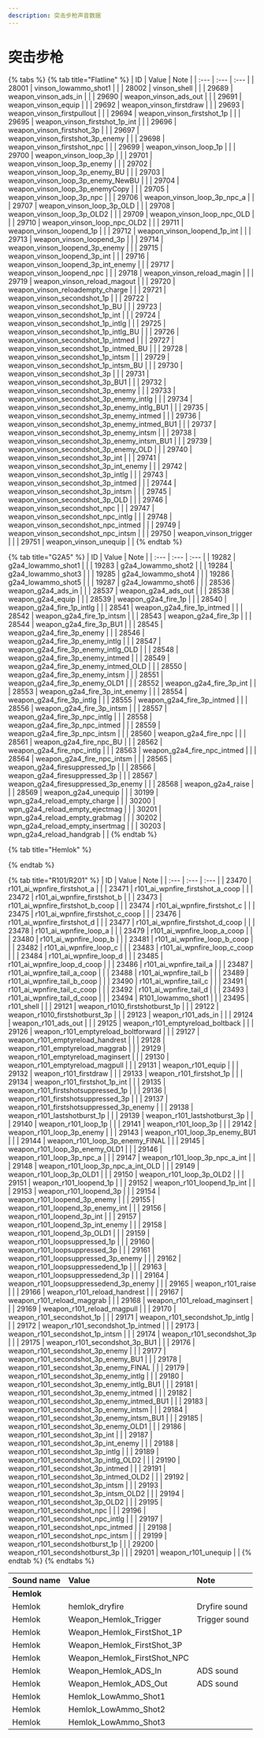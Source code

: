 ```yaml
---
description: 突击步枪声音数据
---
```


# 突击步枪

{% tabs %}
{% tab title="Flatline" %}
| ID | Value | Note |
| :--- | :--- | :--- |
| 28001 | vinson\_lowammo\_shot1 |  |
| 28002 | vinson\_shell |  |
| 29689 | weapon\_vinson\_ads\_in |  |
| 29690 | weapon\_vinson\_ads\_out |  |
| 29691 | weapon\_vinson\_equip |  |
| 29692 | weapon\_vinson\_firstdraw |  |
| 29693 | weapon\_vinson\_firstpullout |  |
| 29694 | weapon\_vinson\_firstshot\_1p |  |
| 29695 | weapon\_vinson\_firstshot\_1p\_int |  |
| 29696 | weapon\_vinson\_firstshot\_3p |  |
| 29697 | weapon\_vinson\_firstshot\_3p\_enemy |  |
| 29698 | weapon\_vinson\_firstshot\_npc |  |
| 29699 | weapon\_vinson\_loop\_1p |  |
| 29700 | weapon\_vinson\_loop\_3p |  |
| 29701 | weapon\_vinson\_loop\_3p\_enemy |  |
| 29702 | weapon\_vinson\_loop\_3p\_enemy\_BU |  |
| 29703 | weapon\_vinson\_loop\_3p\_enemy\_NewBU |  |
| 29704 | weapon\_vinson\_loop\_3p\_enemyCopy |  |
| 29705 | weapon\_vinson\_loop\_3p\_npc |  |
| 29706 | weapon\_vinson\_loop\_3p\_npc\_a |  |
| 29707 | weapon\_vinson\_loop\_3p\_OLD |  |
| 29708 | weapon\_vinson\_loop\_3p\_OLD2 |  |
| 29709 | weapon\_vinson\_loop\_npc\_OLD |  |
| 29710 | weapon\_vinson\_loop\_npc\_OLD2 |  |
| 29711 | weapon\_vinson\_loopend\_1p |  |
| 29712 | weapon\_vinson\_loopend\_1p\_int |  |
| 29713 | weapon\_vinson\_loopend\_3p |  |
| 29714 | weapon\_vinson\_loopend\_3p\_enemy |  |
| 29715 | weapon\_vinson\_loopend\_3p\_int |  |
| 29716 | weapon\_vinson\_loopend\_3p\_int\_enemy |  |
| 29717 | weapon\_vinson\_loopend\_npc |  |
| 29718 | weapon\_vinson\_reload\_magin |  |
| 29719 | weapon\_vinson\_reload\_magout |  |
| 29720 | weapon\_vinson\_reloadempty\_charge |  |
| 29721 | weapon\_vinson\_secondshot\_1p |  |
| 29722 | weapon\_vinson\_secondshot\_1p\_BU |  |
| 29723 | weapon\_vinson\_secondshot\_1p\_int |  |
| 29724 | weapon\_vinson\_secondshot\_1p\_intlg |  |
| 29725 | weapon\_vinson\_secondshot\_1p\_intlg\_BU |  |
| 29726 | weapon\_vinson\_secondshot\_1p\_intmed |  |
| 29727 | weapon\_vinson\_secondshot\_1p\_intmed\_BU |  |
| 29728 | weapon\_vinson\_secondshot\_1p\_intsm |  |
| 29729 | weapon\_vinson\_secondshot\_1p\_intsm\_BU |  |
| 29730 | weapon\_vinson\_secondshot\_3p |  |
| 29731 | weapon\_vinson\_secondshot\_3p\_BU1 |  |
| 29732 | weapon\_vinson\_secondshot\_3p\_enemy |  |
| 29733 | weapon\_vinson\_secondshot\_3p\_enemy\_intlg |  |
| 29734 | weapon\_vinson\_secondshot\_3p\_enemy\_intlg\_BU1 |  |
| 29735 | weapon\_vinson\_secondshot\_3p\_enemy\_intmed |  |
| 29736 | weapon\_vinson\_secondshot\_3p\_enemy\_intmed\_BU1 |  |
| 29737 | weapon\_vinson\_secondshot\_3p\_enemy\_intsm |  |
| 29738 | weapon\_vinson\_secondshot\_3p\_enemy\_intsm\_BU1 |  |
| 29739 | weapon\_vinson\_secondshot\_3p\_enemy\_OLD |  |
| 29740 | weapon\_vinson\_secondshot\_3p\_int |  |
| 29741 | weapon\_vinson\_secondshot\_3p\_int\_enemy |  |
| 29742 | weapon\_vinson\_secondshot\_3p\_intlg |  |
| 29743 | weapon\_vinson\_secondshot\_3p\_intmed |  |
| 29744 | weapon\_vinson\_secondshot\_3p\_intsm |  |
| 29745 | weapon\_vinson\_secondshot\_3p\_OLD |  |
| 29746 | weapon\_vinson\_secondshot\_npc |  |
| 29747 | weapon\_vinson\_secondshot\_npc\_intlg |  |
| 29748 | weapon\_vinson\_secondshot\_npc\_intmed |  |
| 29749 | weapon\_vinson\_secondshot\_npc\_intsm |  |
| 29750 | weapon\_vinson\_trigger |  |
| 29751 | weapon\_vinson\_unequip |  |
{% endtab %}

{% tab title="G2A5" %}
| ID | Value | Note |
| :--- | :--- | :--- |
| 19282 | g2a4\_lowammo\_shot1 |  |
| 19283 | g2a4\_lowammo\_shot2 |  |
| 19284 | g2a4\_lowammo\_shot3 |  |
| 19285 | g2a4\_lowammo\_shot4 |  |
| 19286 | g2a4\_lowammo\_shot5 |  |
| 19287 | g2a4\_lowammo\_shot6 |  |
| 28536 | weapon\_g2a4\_ads\_in |  |
| 28537 | weapon\_g2a4\_ads\_out |  |
| 28538 | weapon\_g2a4\_equip |  |
| 28539 | weapon\_g2a4\_fire\_1p |  |
| 28540 | weapon\_g2a4\_fire\_1p\_intlg |  |
| 28541 | weapon\_g2a4\_fire\_1p\_intmed |  |
| 28542 | weapon\_g2a4\_fire\_1p\_intsm |  |
| 28543 | weapon\_g2a4\_fire\_3p |  |
| 28544 | weapon\_g2a4\_fire\_3p\_BU1 |  |
| 28545 | weapon\_g2a4\_fire\_3p\_enemy |  |
| 28546 | weapon\_g2a4\_fire\_3p\_enemy\_intlg |  |
| 28547 | weapon\_g2a4\_fire\_3p\_enemy\_intlg\_OLD |  |
| 28548 | weapon\_g2a4\_fire\_3p\_enemy\_intmed |  |
| 28549 | weapon\_g2a4\_fire\_3p\_enemy\_intmed\_OLD |  |
| 28550 | weapon\_g2a4\_fire\_3p\_enemy\_intsm |  |
| 28551 | weapon\_g2a4\_fire\_3p\_enemy\_OLD1 |  |
| 28552 | weapon\_g2a4\_fire\_3p\_int |  |
| 28553 | weapon\_g2a4\_fire\_3p\_int\_enemy |  |
| 28554 | weapon\_g2a4\_fire\_3p\_intlg |  |
| 28555 | weapon\_g2a4\_fire\_3p\_intmed |  |
| 28556 | weapon\_g2a4\_fire\_3p\_intsm |  |
| 28557 | weapon\_g2a4\_fire\_3p\_npc\_intlg |  |
| 28558 | weapon\_g2a4\_fire\_3p\_npc\_intmed |  |
| 28559 | weapon\_g2a4\_fire\_3p\_npc\_intsm |  |
| 28560 | weapon\_g2a4\_fire\_npc |  |
| 28561 | weapon\_g2a4\_fire\_npc\_BU |  |
| 28562 | weapon\_g2a4\_fire\_npc\_intlg |  |
| 28563 | weapon\_g2a4\_fire\_npc\_intmed |  |
| 28564 | weapon\_g2a4\_fire\_npc\_intsm |  |
| 28565 | weapon\_g2a4\_firesuppressed\_1p |  |
| 28566 | weapon\_g2a4\_firesuppressed\_3p |  |
| 28567 | weapon\_g2a4\_firesuppressed\_3p\_enemy |  |
| 28568 | weapon\_g2a4\_raise |  |
| 28569 | weapon\_g2a4\_unequip |  |
| 30199 | wpn\_g2a4\_reload\_empty\_charge |  |
| 30200 | wpn\_g2a4\_reload\_empty\_ejectmag |  |
| 30201 | wpn\_g2a4\_reload\_empty\_grabmag |  |
| 30202 | wpn\_g2a4\_reload\_empty\_insertmag |  |
| 30203 | wpn\_g2a4\_reload\_handgrab |  |
{% endtab %}

{% tab title="Hemlok" %}

{% endtab %}

{% tab title="R101/R201" %}
| ID | Value | Note |
| :--- | :--- | :--- |
| 23470 | r101\_ai\_wpnfire\_firstshot\_a |  |
| 23471 | r101\_ai\_wpnfire\_firstshot\_a\_coop |  |
| 23472 | r101\_ai\_wpnfire\_firstshot\_b |  |
| 23473 | r101\_ai\_wpnfire\_firstshot\_b\_coop |  |
| 23474 | r101\_ai\_wpnfire\_firstshot\_c |  |
| 23475 | r101\_ai\_wpnfire\_firstshot\_c\_coop |  |
| 23476 | r101\_ai\_wpnfire\_firstshot\_d |  |
| 23477 | r101\_ai\_wpnfire\_firstshot\_d\_coop |  |
| 23478 | r101\_ai\_wpnfire\_loop\_a |  |
| 23479 | r101\_ai\_wpnfire\_loop\_a\_coop |  |
| 23480 | r101\_ai\_wpnfire\_loop\_b |  |
| 23481 | r101\_ai\_wpnfire\_loop\_b\_coop |  |
| 23482 | r101\_ai\_wpnfire\_loop\_c |  |
| 23483 | r101\_ai\_wpnfire\_loop\_c\_coop |  |
| 23484 | r101\_ai\_wpnfire\_loop\_d |  |
| 23485 | r101\_ai\_wpnfire\_loop\_d\_coop |  |
| 23486 | r101\_ai\_wpnfire\_tail\_a |  |
| 23487 | r101\_ai\_wpnfire\_tail\_a\_coop |  |
| 23488 | r101\_ai\_wpnfire\_tail\_b |  |
| 23489 | r101\_ai\_wpnfire\_tail\_b\_coop |  |
| 23490 | r101\_ai\_wpnfire\_tail\_c |  |
| 23491 | r101\_ai\_wpnfire\_tail\_c\_coop |  |
| 23492 | r101\_ai\_wpnfire\_tail\_d |  |
| 23493 | r101\_ai\_wpnfire\_tail\_d\_coop |  |
| 23494 | R101\_lowammo\_shot1 |  |
| 23495 | r101\_shell |  |
| 29121 | weapon\_r1010\_firstshotburst\_1p |  |
| 29122 | weapon\_r1010\_firstshotburst\_3p |  |
| 29123 | weapon\_r101\_ads\_in |  |
| 29124 | weapon\_r101\_ads\_out |  |
| 29125 | weapon\_r101\_emptyreload\_boltback |  |
| 29126 | weapon\_r101\_emptyreload\_boltforward |  |
| 29127 | weapon\_r101\_emptyreload\_handrest |  |
| 29128 | weapon\_r101\_emptyreload\_maggrab |  |
| 29129 | weapon\_r101\_emptyreload\_maginsert |  |
| 29130 | weapon\_r101\_emptyreload\_magpull |  |
| 29131 | weapon\_r101\_equip |  |
| 29132 | weapon\_r101\_firstdraw |  |
| 29133 | weapon\_r101\_firstshot\_1p |  |
| 29134 | weapon\_r101\_firstshot\_1p\_int |  |
| 29135 | weapon\_r101\_firstshotsuppressed\_1p |  |
| 29136 | weapon\_r101\_firstshotsuppressed\_3p |  |
| 29137 | weapon\_r101\_firstshotsuppressed\_3p\_enemy |  |
| 29138 | weapon\_r101\_lastshotburst\_1p |  |
| 29139 | weapon\_r101\_lastshotburst\_3p |  |
| 29140 | weapon\_r101\_loop\_1p |  |
| 29141 | weapon\_r101\_loop\_3p |  |
| 29142 | weapon\_r101\_loop\_3p\_enemy |  |
| 29143 | weapon\_r101\_loop\_3p\_enemy\_BU1 |  |
| 29144 | weapon\_r101\_loop\_3p\_enemy\_FINAL |  |
| 29145 | weapon\_r101\_loop\_3p\_enemy\_OLD1 |  |
| 29146 | weapon\_r101\_loop\_3p\_npc\_a |  |
| 29147 | weapon\_r101\_loop\_3p\_npc\_a\_int |  |
| 29148 | weapon\_r101\_loop\_3p\_npc\_a\_int\_OLD |  |
| 29149 | weapon\_r101\_loop\_3p\_OLD1 |  |
| 29150 | weapon\_r101\_loop\_3p\_OLD2 |  |
| 29151 | weapon\_r101\_loopend\_1p |  |
| 29152 | weapon\_r101\_loopend\_1p\_int |  |
| 29153 | weapon\_r101\_loopend\_3p |  |
| 29154 | weapon\_r101\_loopend\_3p\_enemy |  |
| 29155 | weapon\_r101\_loopend\_3p\_enemy\_int |  |
| 29156 | weapon\_r101\_loopend\_3p\_int |  |
| 29157 | weapon\_r101\_loopend\_3p\_int\_enemy |  |
| 29158 | weapon\_r101\_loopend\_3p\_OLD1 |  |
| 29159 | weapon\_r101\_loopsuppressed\_1p |  |
| 29160 | weapon\_r101\_loopsuppressed\_3p |  |
| 29161 | weapon\_r101\_loopsuppressed\_3p\_enemy |  |
| 29162 | weapon\_r101\_loopsuppressedend\_1p |  |
| 29163 | weapon\_r101\_loopsuppressedend\_3p |  |
| 29164 | weapon\_r101\_loopsuppressedend\_3p\_enemy |  |
| 29165 | weapon\_r101\_raise |  |
| 29166 | weapon\_r101\_reload\_handrest |  |
| 29167 | weapon\_r101\_reload\_maggrab |  |
| 29168 | weapon\_r101\_reload\_maginsert |  |
| 29169 | weapon\_r101\_reload\_magpull |  |
| 29170 | weapon\_r101\_secondshot\_1p |  |
| 29171 | weapon\_r101\_secondshot\_1p\_intlg |  |
| 29172 | weapon\_r101\_secondshot\_1p\_intmed |  |
| 29173 | weapon\_r101\_secondshot\_1p\_intsm |  |
| 29174 | weapon\_r101\_secondshot\_3p |  |
| 29175 | weapon\_r101\_secondshot\_3p\_BU1 |  |
| 29176 | weapon\_r101\_secondshot\_3p\_enemy |  |
| 29177 | weapon\_r101\_secondshot\_3p\_enemy\_BU1 |  |
| 29178 | weapon\_r101\_secondshot\_3p\_enemy\_FINAL |  |
| 29179 | weapon\_r101\_secondshot\_3p\_enemy\_intlg |  |
| 29180 | weapon\_r101\_secondshot\_3p\_enemy\_intlg\_BU1 |  |
| 29181 | weapon\_r101\_secondshot\_3p\_enemy\_intmed |  |
| 29182 | weapon\_r101\_secondshot\_3p\_enemy\_intmed\_BU1 |  |
| 29183 | weapon\_r101\_secondshot\_3p\_enemy\_intsm |  |
| 29184 | weapon\_r101\_secondshot\_3p\_enemy\_intsm\_BU1 |  |
| 29185 | weapon\_r101\_secondshot\_3p\_enemy\_OLD1 |  |
| 29186 | weapon\_r101\_secondshot\_3p\_int |  |
| 29187 | weapon\_r101\_secondshot\_3p\_int\_enemy |  |
| 29188 | weapon\_r101\_secondshot\_3p\_intlg |  |
| 29189 | weapon\_r101\_secondshot\_3p\_intlg\_OLD2 |  |
| 29190 | weapon\_r101\_secondshot\_3p\_intmed |  |
| 29191 | weapon\_r101\_secondshot\_3p\_intmed\_OLD2 |  |
| 29192 | weapon\_r101\_secondshot\_3p\_intsm |  |
| 29193 | weapon\_r101\_secondshot\_3p\_intsm\_OLD2 |  |
| 29194 | weapon\_r101\_secondshot\_3p\_OLD2 |  |
| 29195 | weapon\_r101\_secondshot\_npc |  |
| 29196 | weapon\_r101\_secondshot\_npc\_intlg |  |
| 29197 | weapon\_r101\_secondshot\_npc\_intmed |  |
| 29198 | weapon\_r101\_secondshot\_npc\_intsm |  |
| 29199 | weapon\_r101\_secondshotburst\_1p |  |
| 29200 | weapon\_r101\_secondshotburst\_3p |  |
| 29201 | weapon\_r101\_unequip |  |
{% endtab %}
{% endtabs %}

| Sound name | Value | Note |
| :--- | :--- | :--- |
| **Hemlok** |  |  |
| Hemlok | hemlok\_dryfire | Dryfire sound |
| Hemlok | Weapon\_Hemlok\_Trigger | Trigger sound |
| Hemlok | Weapon\_Hemlok\_FirstShot\_1P |  |
| Hemlok | Weapon\_Hemlok\_FirstShot\_3P |  |
| Hemlok | Weapon\_Hemlok\_FirstShot\_NPC |  |
| Hemlok | Weapon\_Hemlok\_ADS\_In | ADS sound |
| Hemlok | Weapon\_Hemlok\_ADS\_Out | ADS sound |
| Hemlok | Hemlok\_LowAmmo\_Shot1 |  |
| Hemlok | Hemlok\_LowAmmo\_Shot2 |  |
| Hemlok | Hemlok\_LowAmmo\_Shot3 |  |

## 


